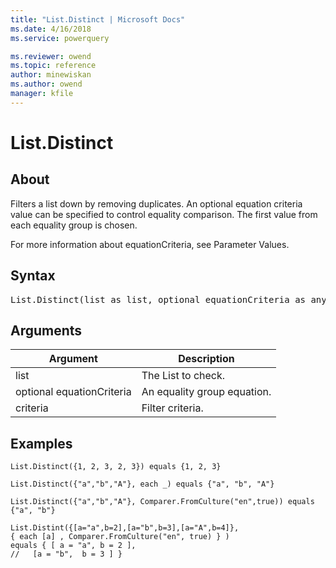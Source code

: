 ```yaml
---
title: "List.Distinct | Microsoft Docs"
ms.date: 4/16/2018
ms.service: powerquery

ms.reviewer: owend
ms.topic: reference
author: minewiskan
ms.author: owend
manager: kfile
---
```

# List.Distinct

  
## About  
Filters a list down by removing duplicates. An optional equation criteria value can be specified to control equality comparison.  The first value from each equality group is chosen.  
  
For more information about equationCriteria, see Parameter Values.  
  
## Syntax

<pre>
List.Distinct(list as list, optional equationCriteria as any, criteria as any) as list  
</pre>
  
## Arguments  
  
|Argument|Description|  
|------------|---------------|  
|list|The List to check.|  
|optional equationCriteria|An equality group equation.|  
|criteria|Filter criteria.|  
  
## Examples  
  
```powerquery-m
List.Distinct({1, 2, 3, 2, 3}) equals {1, 2, 3}  
```  
  
```powerquery-m
List.Distinct({"a","b","A"}, each _) equals {"a", "b", "A"}  
```  
  
```powerquery-m
List.Distinct({"a","b","A"}, Comparer.FromCulture("en",true)) equals {"a", "b"}  
```  
  
```powerquery-m
List.Distint({[a="a",b=2],[a="b",b=3],[a="A",b=4]},   
{ each [a] , Comparer.FromCulture("en", true) } )   
equals { [ a = "a", b = 2 ],   
//   [a = "b",  b = 3 ] }  
```  

